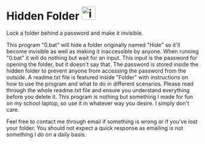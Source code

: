 # Hidden Folder [<img src="https://camo.githubusercontent.com/326dd5cd5aa07adca69ff20e033fe21f663fb920/68747470733a2f2f696d6167652e666c617469636f6e2e636f6d2f69636f6e732f706e672f3132382f3130392f3130393631322e706e67" alt="image" title="Download" data-canonical-src="https://image.flaticon.com/icons/png/128/109/109612.png" width="35" height="35">](https://github.com/SngLol/hidden_folder/archive/1.0.zip)
Lock a folder behind a password and make it invisible.

This program "0.bat" will hide a folder originally named "Hide" so it'll become invisible
as well as making it inaccessible by anyone. When running "0.bat" it will do nothing but wait for an input.
This input is the password for opening the folder, but it doesn't say that.
The password is stored inside the hidden folder to prevent anyone from accessing the password from the outside.
A readme.txt file is featured inside "Folder" with instructions on how to use the program and what to do in different scenarios.
Please read through the whole readme.txt file and ensure you understand everything before you delete it.
This program is nothing but something I made for fun on my school laptop, so use it in whatever way you desire. I simply don't care.

Feel free to contact me through email if something is wrong or if you've lost your folder.
You should not expect a quick response as emailing is not something I do on a daily basis.
